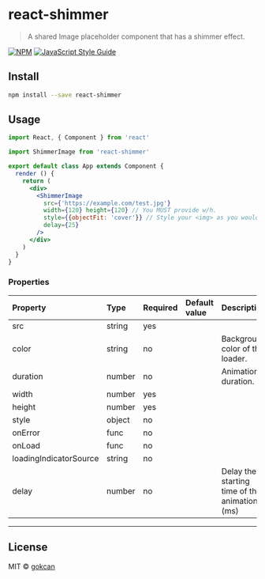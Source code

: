# react-shimmer

> A shared Image placeholder component that has a shimmer effect.

[![NPM](https://img.shields.io/npm/v/react-shimmer.svg)](https://www.npmjs.com/package/react-shimmer) [![JavaScript Style Guide](https://img.shields.io/badge/code_style-standard-brightgreen.svg)](https://standardjs.com)

## Install

```bash
npm install --save react-shimmer
```

## Usage

```jsx
import React, { Component } from 'react'

import ShimmerImage from 'react-shimmer'

export default class App extends Component {
  render () {
    return (
      <div>
        <ShimmerImage 
          src={'https://example.com/test.jpg'}
          width={120} height={120} // You MUST provide w/h.
          style={{objectFit: 'cover'}} // Style your <img> as you would normally do.
          delay={25}
        />
      </div>
    )
  }
}
```

### Properties

Property | Type | Required | Default value | Description
:--- | :--- | :--- | :--- | :---
src|string|yes||
color|string|no|| Background color of the loader.
duration|number|no|| Animation duration.
width|number|yes||
height|number|yes||
style|object|no||
onError|func|no||
onLoad|func|no||
loadingIndicatorSource|string|no||
delay|number|no|| Delay the starting time of the animation. (ms)
-----

## License

MIT © [gokcan](https://github.com/gokcan)
